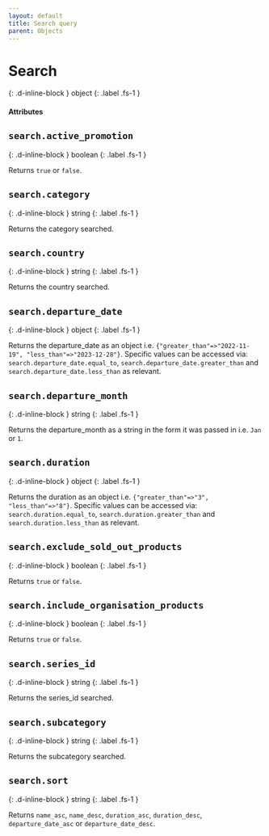 ```yaml
---
layout: default
title: Search query
parent: Objects
---
```


# Search
{: .d-inline-block }
object
{: .label .fs-1 }

#### Attributes

## `search.active_promotion`
{: .d-inline-block }
boolean
{: .label .fs-1 }

Returns `true` or `false`.

## `search.category`
{: .d-inline-block }
string
{: .label .fs-1 }

Returns the category searched.

## `search.country`
{: .d-inline-block }
string
{: .label .fs-1 }

Returns the country searched.

## `search.departure_date`
{: .d-inline-block }
object
{: .label .fs-1 }

Returns the departure_date as an object i.e. `{"greater_than"=>"2022-11-19", "less_than"=>"2023-12-28"}`.
Specific values can be accessed via: `search.departure_date.equal_to`, `search.departure_date.greater_than` and `search.departure_date.less_than` as relevant.

## `search.departure_month`
{: .d-inline-block }
string
{: .label .fs-1 }

Returns the departure_month as a string in the form it was passed in i.e. `Jan` or `1`.

## `search.duration`
{: .d-inline-block }
object
{: .label .fs-1 }

Returns the duration as an object i.e. `{"greater_than"=>"3", "less_than"=>"8"}`. 
Specific values can be accessed via: `search.duration.equal_to`, `search.duration.greater_than` and `search.duration.less_than` as relevant.

## `search.exclude_sold_out_products`
{: .d-inline-block }
boolean
{: .label .fs-1 }

Returns `true` or `false`.

## `search.include_organisation_products`
{: .d-inline-block }
boolean
{: .label .fs-1 }

Returns `true` or `false`.

## `search.series_id`
{: .d-inline-block }
string
{: .label .fs-1 }

Returns the series_id searched.

## `search.subcategory`
{: .d-inline-block }
string
{: .label .fs-1 }

Returns the subcategory searched.

## `search.sort`
{: .d-inline-block }
string
{: .label .fs-1 }

Returns `name_asc`, `name_desc`, `duration_asc`, `duration_desc`, `departure_date_asc` or `departure_date_desc`.
